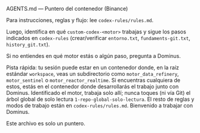 AGENTS.md — Puntero del contenedor (Binance)

Para instrucciones, reglas y flujo: lee `codex-rules/rules.md`.

Luego, identifica en qué `custom-codex-<motor>` trabajas y sigue los pasos indicados en `codex-rules` (crear/verificar `entorno.txt`, `fundaments-git.txt`, `history_git.txt`).

Si no entiendes en qué motor estás o algún paso, pregunta a Dominus.

Pista rápida: tu sesión puede estar en un contenedor donde, en la raíz estándar `workspace`, veas un subdirectorio como `motor_data_refinery`, `motor_sentinel` o `motor_reactor_realtime`. Si encuentras cualquiera de estos, estás en el contenedor donde desarrollarás el trabajo junto con Dominus. Identificado el motor, trabaja solo allí; nunca toques (ni vía Git) el árbol global de solo lectura `1-repo-global-solo-lectura`. El resto de reglas y modos de trabajo están en `codex-rules/rules.md`. Bienvenido a trabajar con Dominus.

Este archivo es solo un puntero.
